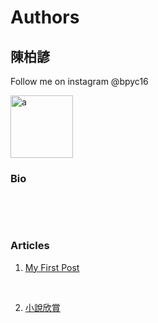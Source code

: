 # Authors

## 陳柏諺
Follow me on instagram @bpyc16

<img src="https://raw.githubusercontent.com/poyen16/iOSclub_hugo/master/content/posts/assets/download.jpg" alt="a" width="100"/>




### Bio
<p>&nbsp;</p>

<p>&nbsp;</p>



### Articles


1. [My First Post](https://poyen16.github.io/iOSclub_hugo/posts/first/) 

<p>&nbsp;</p>

2. [小說欣賞](https://poyen16.github.io/iOSclub_hugo/posts/mynovel/)
